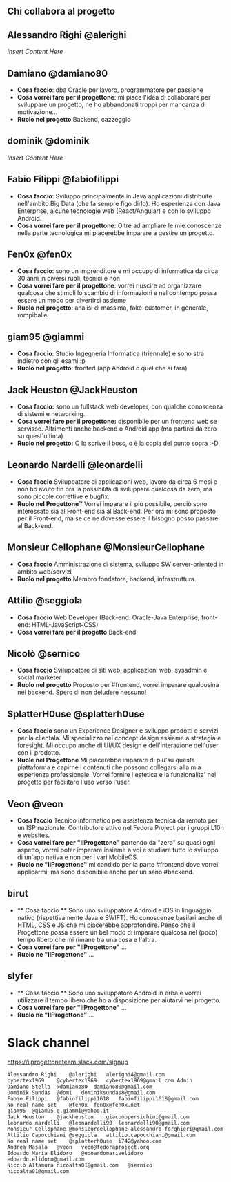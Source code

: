 ## Chi collabora al progetto

## Alessandro Righi @alerighi
*Insert Content Here*

## Damiano @damiano80
* **Cosa faccio**: dba Oracle per lavoro, programmatore per passione
* **Cosa vorrei fare per il progettone**: mi piace l'idea di collaborare per sviluppare un progetto, ne ho abbandonati troppi per mancanza di motivazione...
* **Ruolo nel progetto** Backend, cazzeggio 

## dominik @dominik 
*Insert Content Here*

## Fabio Filippi @fabiofilippi
* **Cosa faccio**: Sviluppo principalmente in Java applicazioni distribuite nell'ambito Big Data (che fa sempre figo dirlo). Ho esperienza con Java Enterprise,  alcune tecnologie web (React/Angular) e con lo sviluppo Android.
* **Cosa vorrei fare per il progettone**: Oltre ad ampliare le mie conoscenze nella parte tecnologica mi piacerebbe imparare a gestire un progetto.


## Fen0x @fen0x
* **Cosa faccio**: sono un imprenditore e mi occupo di informatica da circa 30 anni in diversi ruoli, tecnici e non
* **Cosa vorrei fare per il progettone**: vorrei riuscire ad organizzare qualcosa che stimoli lo scambio di informazioni e nel contempo possa essere un modo per divertirsi assieme
*  **Ruolo nel progetto**: analisi di massima, fake-customer, in generale, rompiballe


## giam95 @giammi 
* **Cosa faccio**: Studio Ingegneria Informatica (triennale) e sono stra indietro con gli esami :p
* **Ruolo nel progetto**: fronted (app Android o quel che si farà)

## Jack Heuston @JackHeuston
* **Cosa faccio:** sono un fullstack web developer, con qualche conoscenza di sistemi e networking.
* **Cosa vorrei fare per il progettone:** disponibile per un frontend web se servisse. Altrimenti anche backend o Android app (ma partirei da zero su quest'ultima)
* **Ruolo nel progetto:** O lo scrive il boss, o è la copia del punto sopra :-D

## Leonardo Nardelli @leonardelli 
* **Cosa faccio** Sviluppatore di applicazioni web, lavoro da circa 6 mesi e non ho avuto fin ora la possibilità di sviluppare qualcosa da zero, ma sono piccole correttive e bugfix.
* **Ruolo nel Progettone™** Vorrei imparare il più possibile, perciò sono interessato sia al Front-end sia al Back-end. Per ora mi sono proposto per il Front-end, ma se ce ne dovesse essere il bisogno posso passare al Back-end.

## Monsieur Cellophane @MonsieurCellophane
* **Cosa faccio** Amministrazione di sistema, sviluppo SW server-oriented in ambito web/servizi
* **Ruolo nel progetto** Membro fondatore, backend, infrastruttura. 

## Attilio @seggiola
* **Cosa faccio** Web Developer (Back-end: Oracle-Java Enterprise; front-end: HTML-JavaScript-CSS)
* **Cosa vorrei fare per il progetto** Back-end

## Nicolò @sernico
* **Cosa faccio** Sviluppatore di siti web, applicazioni web, sysadmin e social marketer
* **Ruolo nel progetto** Proposto per #frontend, vorrei imparare qualcosina nel backend. Spero di non deludere nessuno!

## SplatterH0use @splatterh0use
* **Cosa faccio** sono un Experience Designer e sviluppo prodotti e servizi per la clientala. Mi specializzo nel concept design assieme a strategia e foresight. Mi occupo anche di UI/UX design e dell'interazione dell'user con il prodotto.
* **Ruole nel Progettone** Mi piacerebbe imparare di piu'su questa piattaforma e capirne i contenuti che possono collegarsi alla mia esperienza professionale. Vorrei fornire l'estetica e la funzionalita' nel progetto per facilitare l'uso verso l'user. 

## Veon  @veon

* **Cosa faccio** Tecnico informatico per assistenza tecnica da remoto per un ISP nazionale. Contributore attivo nel Fedora Project per i gruppi L10n e websites.
* **Cosa vorrei fare per "IlProgettone"** partendo da "zero" su quasi ogni aspetto, vorrei poter imparare insieme a voi e studiare tutto lo sviluppo di un'app nativa e non per i vari MobileOS.
* **Ruolo ne "IlProgettone"** mi candido per la parte #frontend dove vorrei applicarmi, ma sono disponibile anche per un sano #backend.

## birut
* ** Cosa faccio ** Sono uno sviluppatore Android e iOS in linguaggio nativo (rispettivamente Java e SWIFT). 
Ho conoscenze basilari anche di HTML, CSS e JS che mi piacerebbe approfondire. Penso che il Progettone possa essere un bel modo di 
imparare qualcosa nel (poco) tempo libero che mi rimane tra una cosa e l'altra. 
* **Cosa vorrei fare per "IlProgettone"** ...
* **Ruolo ne "IlProgettone"** ...

## slyfer
* ** Cosa faccio ** Sono uno sviluppatore Android in erba e vorrei utilizzare il tempo libero che ho a disposizione per aiutarvi nel progetto.
* **Cosa vorrei fare per "IlProgettone"** ...
* **Ruolo ne "IlProgettone"** ...

# Slack channel

https://ilprogettoneteam.slack.com/signup


    Alessandro Righi	@alerighi	alerighi4@gmail.com
    cybertex1969	@cybertex1969	cybertex1969@gmail.com Admin
    Damiano Stella	@damiano80	damiano80@gmail.com
    Dominik Sundas	@domi	dominiksundas8@gmail.com
    Fabio Filippi	@fabiofilippi1618	fabiofilippi1618@gmail.com
    No real name set	@fen0x	fen0x@fen0x.net 
    giam95	@giam95	g.giammi@yahoo.it
    Jack Heuston	@jackheuston	giacomopersichini@gmail.com
    leonardo nardelli	@leonardelli90	leonardelli90@gmail.com
    Monsieur Cellophane	@monsieurcellophane	alessandro.forghieri@gmail.com
    Attilio Capocchiani	@seggiola	attilio.capocchiani@gmail.com
    No real name set	@splatterh0use	i742@yahoo.com
    Andrea Masala	@veon	veon@fedoraproject.org
	Edoardo Maria Elidoro   @edoardomariaelidoro   edoardo.elidoro@gmail.com
	Nicolò Altamura nicoalta01@gmail.com   @sernico            nicoalta01@gmail.com


 
 
